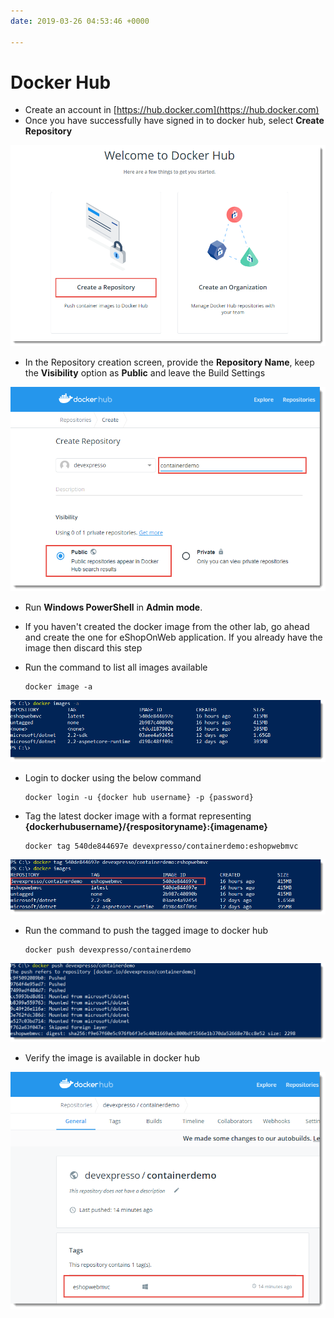 ```yaml
---
date: 2019-03-26 04:53:46 +0000

---
```

# Docker Hub

* Create an account in [https://hub.docker.com](https://hub.docker.com)
* Once you have successfully have signed in to docker hub, select **Create Repository**

![](/uploads/create_repository_button.png)

* In the Repository creation screen, provide the **Repository Name**, keep the **Visibility** option as **Public** and leave the Build Settings

![](/uploads/create_repository_screen.png)

* Run **Windows PowerShell** in **Admin mode**.
* If you haven't created the docker image from the other lab, go ahead and create the one for eShopOnWeb application. If you already have the image then discard this step
* Run the command to list all images available

      docker image -a

![](/uploads/list_all_images.png)

* Login to docker using the below command

      docker login -u {docker hub username} -p {password}
* Tag the latest docker image with a format representing **{dockerhubusername}/{respositoryname}:{imagename}**

      docker tag 540de844697e devexpresso/containerdemo:eshopwebmvc

![](/uploads/tag_image.png)

* Run the command to push the tagged image to docker hub

      docker push devexpresso/containerdemo

![](/uploads/docker_hub_push.png)

* Verify the image is available in docker hub

![](/uploads/docker_hub_image_verification.png)